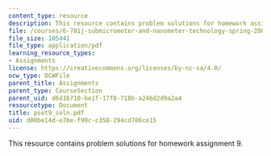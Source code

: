 ```yaml
---
content_type: resource
description: This resource contains problem solutions for homework assignment 9.
file: /courses/6-781j-submicrometer-and-nanometer-technology-spring-2006/d00be14de7bef99cc358294cd706ce15_pset9_soln.pdf
file_size: 105441
file_type: application/pdf
learning_resource_types:
- Assignments
license: https://creativecommons.org/licenses/by-nc-sa/4.0/
ocw_type: OCWFile
parent_title: Assignments
parent_type: CourseSection
parent_uid: d6d1b710-be1f-17f8-718b-a246d2d9a2a4
resourcetype: Document
title: pset9_soln.pdf
uid: d00be14d-e7be-f99c-c358-294cd706ce15
---
```

This resource contains problem solutions for homework assignment 9.